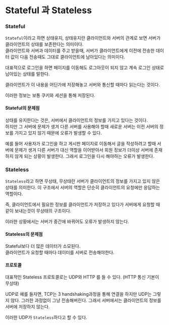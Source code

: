 # Stateful 과 Stateless
### Stateful
`Stateful`이라고 하면 상태유지, 상태유지란 클라이언트와 서버의 관계로 보면 서버가 클라이언트의 상태를 보존한다는 의미이다.<br>
클라이언트와 서버과 데이터를 주고 받을때, 서버가 클라이언트에게 이전에 전송한 데이터 값이 다음 전송때도 그대로 클라이언트에 남아있다는 의미이다. 

대표적으로 로그인을 하면 페이지를 이동해도 로그아웃이 되지 않고 계속 로그인 상태로 남아있는 상태를 말한다.

클라이언트가 이 내용을 어딘가에 저장해놓고 서버와 통신할 때마다 읽는다는 것이다.

이러한 정보는 보통 쿠키와 세션을 통해 저장된다.

#### Stateful의 문제점
상태를 유지한다는 것은, 서버에서 클라이언트의 정보를 가지고 있다는 것이다.<br>
하지만 그 서버에 문제가 생겨 다른 서버를 사용해야 할때 새로운 서버는 이전 서버의 정보를 가지고 있지 않기 때문에 오류가 발생할 수 있다.

예를 들어 사용자가 로그인을 하고 게시판 페이지로 이동해서 글을 작성하려고 할때 서버에 문제가 생겨 다른 서버가 대신 역할을 이어받아서 회원 정보가 더이상 서버에 존재하지 않게 되는 상황이 발생한다. 그래서 로그인을 다시 해야하는 오류가 발생한다.


### Stateless
`Stateless`라고 하면 무상태, 무상태란 서버가 클라이언트의 정보를 가지고 있지 않은 상태를 의미한다. 이 구조에서 서버의 역할은 단순히 클라이언트의 요청에만 응답하는 역할이다.

즉, 클라이언트에서 필요한 정보를 클라이언트가 저장하고 있다가 서버에게 요청할 때 같이 보내는것이 무상태의 구조이다.

이러한 상황에서는 서버가 중간에 바뀌어도 오류가 발생하지 않는다.


#### Stateless의 문제점
Stateful보다 더 많은 데이터가 소모된다.<br>
클라이언트가 요청할 때마다 데이터를 서버로 전송해야한다.<br>


#### 프로토콜
대표적인 Stateless 프로토콜로는 UDP와 HTTP 를 들 수 있다. (HTTP 통신 기본이 무상태)

UDP로 예를 들자면, TCP는 3 handshaking과정을 통해 연결을 하지만 UDP는 그렇지 않다. 그러한 과정없이 그냥 전송해버린다. 그래서 서버에서는 클라이언트의 정보를 서버에 저장하지 않는다.

이러한 UDP가 `Stateless`하다고 할 수 있다.